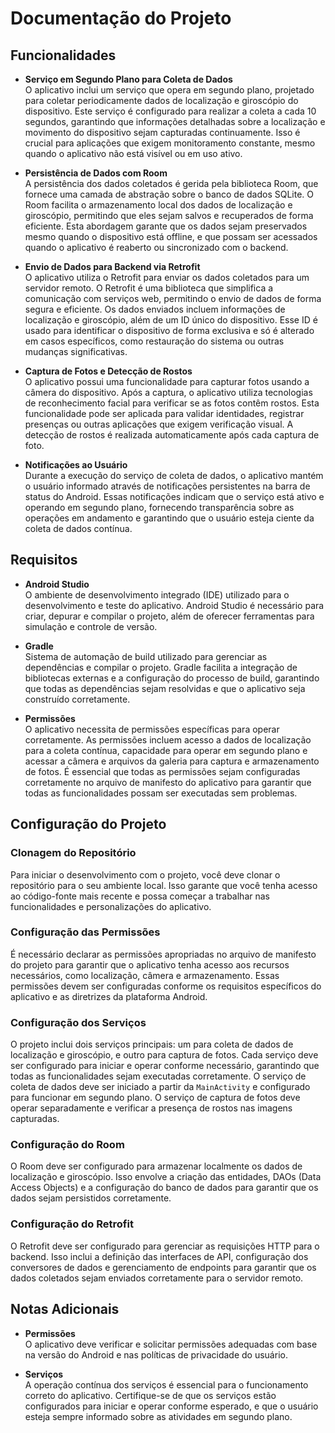 # Documentação do Projeto

## Funcionalidades

- **Serviço em Segundo Plano para Coleta de Dados**  
  O aplicativo inclui um serviço que opera em segundo plano, projetado para coletar periodicamente dados de localização e giroscópio do dispositivo. Este serviço é configurado para realizar a coleta a cada 10 segundos, garantindo que informações detalhadas sobre a localização e movimento do dispositivo sejam capturadas continuamente. Isso é crucial para aplicações que exigem monitoramento constante, mesmo quando o aplicativo não está visível ou em uso ativo.

- **Persistência de Dados com Room**  
  A persistência dos dados coletados é gerida pela biblioteca Room, que fornece uma camada de abstração sobre o banco de dados SQLite. O Room facilita o armazenamento local dos dados de localização e giroscópio, permitindo que eles sejam salvos e recuperados de forma eficiente. Esta abordagem garante que os dados sejam preservados mesmo quando o dispositivo está offline, e que possam ser acessados quando o aplicativo é reaberto ou sincronizado com o backend.

- **Envio de Dados para Backend via Retrofit**  
  O aplicativo utiliza o Retrofit para enviar os dados coletados para um servidor remoto. O Retrofit é uma biblioteca que simplifica a comunicação com serviços web, permitindo o envio de dados de forma segura e eficiente. Os dados enviados incluem informações de localização e giroscópio, além de um ID único do dispositivo. Esse ID é usado para identificar o dispositivo de forma exclusiva e só é alterado em casos específicos, como restauração do sistema ou outras mudanças significativas.

- **Captura de Fotos e Detecção de Rostos**  
  O aplicativo possui uma funcionalidade para capturar fotos usando a câmera do dispositivo. Após a captura, o aplicativo utiliza tecnologias de reconhecimento facial para verificar se as fotos contêm rostos. Esta funcionalidade pode ser aplicada para validar identidades, registrar presenças ou outras aplicações que exigem verificação visual. A detecção de rostos é realizada automaticamente após cada captura de foto.

- **Notificações ao Usuário**  
  Durante a execução do serviço de coleta de dados, o aplicativo mantém o usuário informado através de notificações persistentes na barra de status do Android. Essas notificações indicam que o serviço está ativo e operando em segundo plano, fornecendo transparência sobre as operações em andamento e garantindo que o usuário esteja ciente da coleta de dados contínua.

## Requisitos

- **Android Studio**  
  O ambiente de desenvolvimento integrado (IDE) utilizado para o desenvolvimento e teste do aplicativo. Android Studio é necessário para criar, depurar e compilar o projeto, além de oferecer ferramentas para simulação e controle de versão.

- **Gradle**  
  Sistema de automação de build utilizado para gerenciar as dependências e compilar o projeto. Gradle facilita a integração de bibliotecas externas e a configuração do processo de build, garantindo que todas as dependências sejam resolvidas e que o aplicativo seja construído corretamente.

- **Permissões**  
  O aplicativo necessita de permissões específicas para operar corretamente. As permissões incluem acesso a dados de localização para a coleta contínua, capacidade para operar em segundo plano e acessar a câmera e arquivos da galeria para captura e armazenamento de fotos. É essencial que todas as permissões sejam configuradas corretamente no arquivo de manifesto do aplicativo para garantir que todas as funcionalidades possam ser executadas sem problemas.

## Configuração do Projeto

### Clonagem do Repositório

Para iniciar o desenvolvimento com o projeto, você deve clonar o repositório para o seu ambiente local. Isso garante que você tenha acesso ao código-fonte mais recente e possa começar a trabalhar nas funcionalidades e personalizações do aplicativo.

### Configuração das Permissões

É necessário declarar as permissões apropriadas no arquivo de manifesto do projeto para garantir que o aplicativo tenha acesso aos recursos necessários, como localização, câmera e armazenamento. Essas permissões devem ser configuradas conforme os requisitos específicos do aplicativo e as diretrizes da plataforma Android.

### Configuração dos Serviços

O projeto inclui dois serviços principais: um para coleta de dados de localização e giroscópio, e outro para captura de fotos. Cada serviço deve ser configurado para iniciar e operar conforme necessário, garantindo que todas as funcionalidades sejam executadas corretamente. O serviço de coleta de dados deve ser iniciado a partir da `MainActivity` e configurado para funcionar em segundo plano. O serviço de captura de fotos deve operar separadamente e verificar a presença de rostos nas imagens capturadas.

### Configuração do Room

O Room deve ser configurado para armazenar localmente os dados de localização e giroscópio. Isso envolve a criação das entidades, DAOs (Data Access Objects) e a configuração do banco de dados para garantir que os dados sejam persistidos corretamente.

### Configuração do Retrofit

O Retrofit deve ser configurado para gerenciar as requisições HTTP para o backend. Isso inclui a definição das interfaces de API, configuração dos conversores de dados e gerenciamento de endpoints para garantir que os dados coletados sejam enviados corretamente para o servidor remoto.

## Notas Adicionais

- **Permissões**  
  O aplicativo deve verificar e solicitar permissões adequadas com base na versão do Android e nas políticas de privacidade do usuário.

- **Serviços**  
  A operação contínua dos serviços é essencial para o funcionamento correto do aplicativo. Certifique-se de que os serviços estão configurados para iniciar e operar conforme esperado, e que o usuário esteja sempre informado sobre as atividades em segundo plano.
